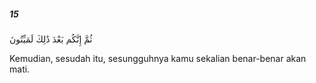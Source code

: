 ##### 15

<span class="ayah">ثُمَّ إِنَّكُم بَعْدَ ذَٰلِكَ لَمَيِّتُونَ</span>

<span class="ayah_translation">Kemudian, sesudah itu, sesungguhnya kamu sekalian benar-benar akan mati.</span>
